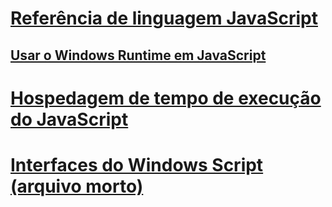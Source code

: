 # [Referência de linguagem JavaScript](javascript/javascript-language-reference.md)
## [Usar o Windows Runtime em JavaScript](jswinrt/using-the-windows-runtime-in-javascript.md)
# [Hospedagem de tempo de execução do JavaScript](chakra-hosting/javascript-runtime-hosting.md)
# [Interfaces do Windows Script (arquivo morto)](winscript/windows-script-interfaces.md)
